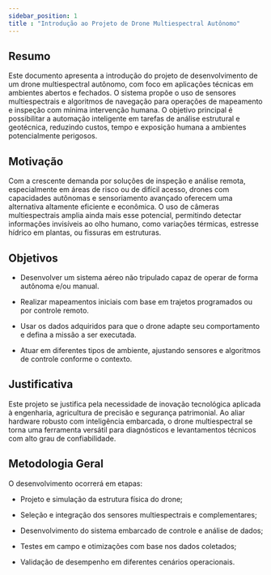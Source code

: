 ```yaml
---
sidebar_position: 1
title : "Introdução ao Projeto de Drone Multiespectral Autônomo"
---
```


## Resumo

Este documento apresenta a introdução do projeto de desenvolvimento de um drone multiespectral autônomo, com foco em aplicações técnicas em ambientes abertos e fechados. O sistema propõe o uso de sensores multiespectrais e algoritmos de navegação para operações de mapeamento e inspeção com mínima intervenção humana. O objetivo principal é possibilitar a automação inteligente em tarefas de análise estrutural e geotécnica, reduzindo custos, tempo e exposição humana a ambientes potencialmente perigosos.

## Motivação

Com a crescente demanda por soluções de inspeção e análise remota, especialmente em áreas de risco ou de difícil acesso, drones com capacidades autônomas e sensoriamento avançado oferecem uma alternativa altamente eficiente e econômica. O uso de câmeras multiespectrais amplia ainda mais esse potencial, permitindo detectar informações invisíveis ao olho humano, como variações térmicas, estresse hídrico em plantas, ou fissuras em estruturas.

## Objetivos

- Desenvolver um sistema aéreo não tripulado capaz de operar de forma autônoma e/ou manual.

- Realizar mapeamentos iniciais com base em trajetos programados ou por controle remoto.

- Usar os dados adquiridos para que o drone adapte seu comportamento e defina a missão a ser executada.

- Atuar em diferentes tipos de ambiente, ajustando sensores e algoritmos de controle conforme o contexto.

## Justificativa

Este projeto se justifica pela necessidade de inovação tecnológica aplicada à engenharia, agricultura de precisão e segurança patrimonial. Ao aliar hardware robusto com inteligência embarcada, o drone multiespectral se torna uma ferramenta versátil para diagnósticos e levantamentos técnicos com alto grau de confiabilidade.

## Metodologia Geral

O desenvolvimento ocorrerá em etapas:

- Projeto e simulação da estrutura física do drone;

- Seleção e integração dos sensores multiespectrais e complementares;

- Desenvolvimento do sistema embarcado de controle e análise de dados;

- Testes em campo e otimizações com base nos dados coletados;

- Validação de desempenho em diferentes cenários operacionais.